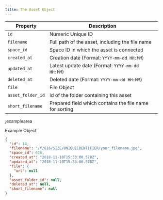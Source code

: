 ```yaml
---
title: The Asset Object
---
```


| Property | Description |
|---|---|
| `id` | Numeric Unique ID |
| `filename` | Full path of the asset, including the file name |
| `space_id` | Space ID in which the asset is connected |
| `created_at` | Creation date (Format: `YYYY-mm-dd HH:MM`) |
| `updated_at` | Latest update date (Format: `YYYY-mm-dd HH:MM`) |
| `deleted_at` | Deleted date (Format: `YYYY-mm-dd HH:MM`) |
| `file` | File Object |
| `asset_folder_id` | Id of the folder containing this asset |
| `short_filename` | Prepared field which contains the file name for sorting |

;examplearea

Example Object

```json
{
  "id": 14,
  "filename": "/f/616/SIZE/UNIQUEIDENTIFIER/your_filename.jpg",
  "space_id": 616,
  "created_at": "2018-11-10T15:33:00.578Z",
  "updated_at": "2018-11-10T15:33:00.578Z",
  "file": {
    "url": null
  },
  "asset_folder_id": null,
  "deleted_at": null,
  "short_filename": null
}
```